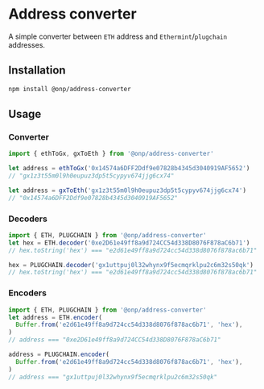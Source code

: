 # Address converter

A simple converter between `ETH` address and `Ethermint`/`plugchain` addresses.

## Installation

```sh
npm install @onp/address-converter
```

## Usage

### Converter

```ts
import { ethToGx, gxToEth } from '@onp/address-converter'

let address = ethToGx('0x14574a6DFF2Ddf9e07828b4345d3040919AF5652')
// "gx1z3t55m0l9h0eupuz3dp5t5cypyv674jjg6cx74"

let address = gxToEth('gx1z3t55m0l9h0eupuz3dp5t5cypyv674jjg6cx74')
// "0x14574a6DFF2Ddf9e07828b4345d3040919AF5652"
```

### Decoders

```ts
import { ETH, PLUGCHAIN } from '@onp/address-converter'
let hex = ETH.decoder('0xe2D61e49ff8a9d724CC54d338D8076F878aC6b71')
// hex.toString('hex') === "e2d61e49ff8a9d724cc54d338d8076f878ac6b71"

hex = PLUGCHAIN.decoder('gx1uttpuj0l32whynx9f5ecmqrklpu2c6m32s50qk')
// hex.toString('hex') === "e2d61e49ff8a9d724cc54d338d8076f878ac6b71"
```

### Encoders

```ts
import { ETH, PLUGCHAIN } from '@onp/address-converter'
let address = ETH.encoder(
  Buffer.from('e2d61e49ff8a9d724cc54d338d8076f878ac6b71', 'hex'),
)
// address === "0xe2D61e49ff8a9d724CC54d338D8076F878aC6b71"

address = PLUGCHAIN.encoder(
  Buffer.from('e2d61e49ff8a9d724cc54d338d8076f878ac6b71', 'hex'),
)
// address === "gx1uttpuj0l32whynx9f5ecmqrklpu2c6m32s50qk"
```